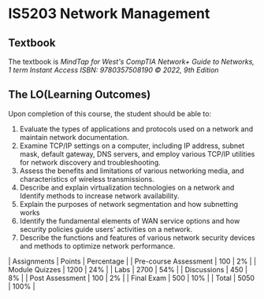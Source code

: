 # **IS5203 Network Management**

## Textbook
The textbook is *MindTap for West's CompTIA Network+ Guide to Networks, 1 term
Instant Access ISBN: 9780357508190 © 2022, 9th Edition*

## The LO(Learning Outcomes)
Upon completion of this course, the student should be able to:
1. Evaluate the types of applications and protocols used on a network and maintain network
documentation.
2. Examine TCP/IP settings on a computer, including IP address, subnet mask, default
gateway, DNS servers, and employ various TCP/IP utilities for network discovery and
troubleshooting.
3. Assess the benefits and limitations of various networking media, and characteristics of
wireless transmissions.
4. Describe and explain virtualization technologies on a network and Identify methods to
increase network availability.
5. Explain the purposes of network segmentation and how subnetting works
6. Identify the fundamental elements of WAN service options and how security policies
guide users’ activities on a network.
7. Describe the functions and features of various network security devices and methods to
optimize network performance.

| Assignments | Points | Percentage |
| Pre-course Assessment | 100 | 2% |
| Module Quizzes | 1200 | 24% |
| Labs | 2700 | 54% |
| Discussions | 450 | 8% | 
| Post Assessment | 100 | 2% | 
| Final Exam | 500 | 10% | 
| Total | 5050 | 100% | 
